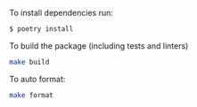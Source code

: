 To install dependencies run:
```bash
$ poetry install
```


To build the package (including tests and linters)
```bash
make build
```


To auto format:
```bash
make format
```